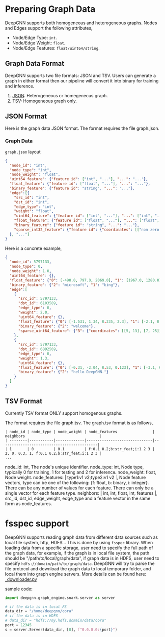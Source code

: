 # Preparing Graph Data

DeepGNN supports both homogeneous and heterogeneous graphs. Nodes and Edges support the following attributes,
  * Node/Edge Type: `int`.
  * Node/Edge Weight: `float`.
  * Node/Edge Features: `float/uint64/string`.

## Graph Data Format

DeepGNN supports two file formats: JSON and TSV. Users can generate a graph in either format then our pipeline will convert it into binary for training and inference.

1. [JSON](#json-format): Heterogeneous or homegeneous graph.
2. [TSV](#tsv-format): Homogeneous graph only.

## JSON Format

Here is the graph data JSON format. The format requires the file graph.json.

### Graph Data

`graph.json` layout

```JSON
{
  "node_id": "int",
  "node_type": "int",
  "node_weight": "float",
  "uint64_feature": {"feature id": ["int", "..."], "...": "..."},
  "float_feature": {"feature id": ["float", "..."], "...": "..."},
  "binary_feature": {"feature id": "string", "...": "..."},
  "edge":[{
    "src_id": "int",
    "dst_id": "int",
    "edge_type": "int",
    "weight": "float",
    "uint64_feature": {"feature id": ["int", "..."], "...": ["int", "..."]},
    "float_feature": {"feature id": ["float", "..."], "...": ["float", "..."]},
    "binary_feature": {"feature id": "string", "...": "..."},
    "sparse_int32_feature": {"feature id": {"coordinates": [["non zero coordinates 0"], ["non zero coordinates 1", "..."]], "values": ["value 0", "value 1", "..."]}},
  }, "..."]
}
```

Here is a concrete example,

```JSON
{
  "node_id": 5797133,
  "node_type": 0,
  "node_weight": 1.0,
  "uint64_feature": {},
  "float_feature": {"0": [-490.0, 797.0, 2069.0], "1": [1967.0, 1280.0]},
  "binary_feature": {"2": "microsoft", "1": "bing"},
  "edge":[
    {
      "src_id": 5797133,
      "dst_id": 6103589,
      "edge_type": 0,
      "weight": 2.0,
      "uint64_feature": {},
      "float_feature": {"0": [-1.531, 1.34, 0.235, 2.3], "1": [-2.1, 0.4, 0.35, 0.3]},
      "binary_feature": {"2": "welcome"},
      "sparse_uint64_feature": {"3": {"coordinates": [[5, 13], [7, 25]], "values": [-1, 1024]}},
    },
    {
      "src_id": 5797133,
      "dst_id": 6892569,
      "edge_type": 0,
      "weight": 1.3,
      "uint64_feature": {},
      "float_feature": {"0": [-0.31, -2.04, 0.53, 0.123], "1": [-3.1, 0.4, 0.35, 0.3]},
      "binary_feature": {"2": "hello DeepGNN."}
    }
  ]
}
```

## TSV Format

Currently TSV format ONLY support homogenous graphs.

The format requires the file graph.tsv. The graph.tsv format is as follows,

```tsv
| node_id | node_type | node_weight | node_features                | neighbors                                  |
| --------|-----------|-------------|------------------------------|--------------------------------------------|
| 1       | 0         | 0.1         | f:0.1 0.2;b:str_feat;i:1 2 3 | 2, 0, 0.3, 1, f:0.1 0.2;b:str_feat;i:1 2 3 |
...
```

node_id: int, The node's unique identifier.
node_type: int, Node type, typically 0 for training, 1 for testing and 2 for inference.
node_weight: float, Node weight.
node_features: | type1:v1 v2;type2:v1 v2 |, Node feature vectors, type can be one of the following: {f: float, b: binary, i: integer}. There can be any number of values for each feature. There can only be a single vector for each feature type.
neighbors: | int, int, float, int, features |, src_id, dst_id, edge_weight, edge_type and a feature vector in the same form as node_features.

# fsspec support

DeepGNN supports reading graph data from different data sources such as local file system, http, HDFS... This is done by using `fsspec` library. When loading data from a specific storage, user need to specify the full path of the graph data, for example, if the graph is in local file system, the path should be "/path/to/local/graph/data", if graph data is in HDFS, user need to specify `hdfs://domain/path/to/graph/data`. DeepGNN will try to parse the file protocol and download the graph data to local temporary folder, and local them into graph engine servers. More details can be found here: [_downloader.py](https://github.com/microsoft/DeepGNN/blob/main/src/python/deepgnn/graph_engine/snark/_downloader.py)

sample code:

```Python
import deepgnn.graph_engine.snark.server as server

# if the data is in local FS
data_dir = "/home/deepgnn/cora"
# if the data is in HDFS
# data_dir = "hdfs://my.hdfs.domain/data/cora"
port = 12345
s = server.Server(data_dir, [0], f"0.0.0.0:{port}")

```
